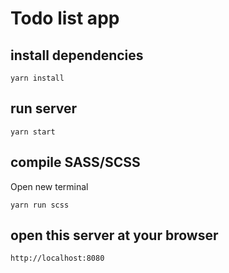 # Todo list app

## install dependencies

```
yarn install
```

## run server

```
yarn start
```

## compile SASS/SCSS

<p>Open new terminal</p>

```
yarn run scss
```

## open this server at your browser

```
http://localhost:8080
```
